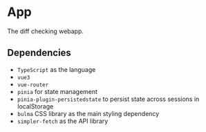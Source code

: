 # App
The diff checking webapp.


## Dependencies
- `TypeScript` as the language
- `vue3`
- `vue-router`
- `pinia` for state management
- `pinia-plugin-persistedstate` to persist state across sessions in localStorage
- `bulma` CSS library as the main styling dependency
- `simpler-fetch` as the API library